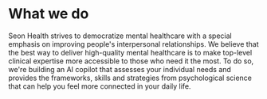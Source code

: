 # What we do

Seon Health strives to democratize mental healthcare with a special emphasis on improving people's interpersonal relationships. We believe that the best way to deliver high-quality mental healthcare is to make top-level clinical expertise more accessible to those who need it the most. To do so, we're building an AI copilot that assesses your individual needs and provides the frameworks, skills and strategies from psychological science that can help you feel more connected in your daily life.
